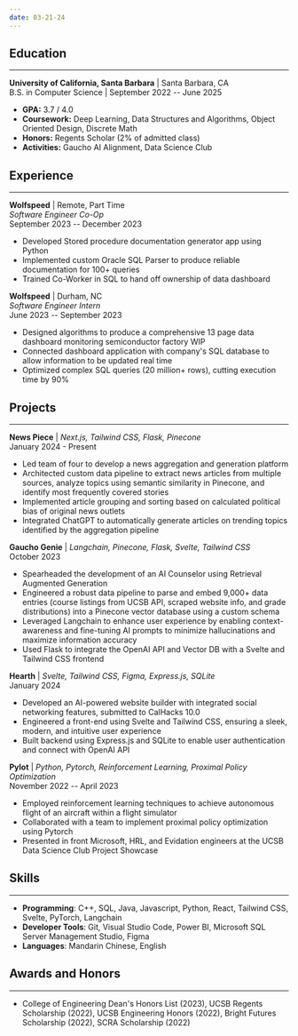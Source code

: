 ```yaml
---
date: 03-21-24
---
```

## Education
---

**University of California, Santa Barbara** | Santa Barbara, CA  
B.S. in Computer Science | September 2022 -- June 2025

- **GPA:** 3.7 / 4.0
- **Coursework:** Deep Learning, Data Structures and Algorithms, Object Oriented Design, Discrete Math
- **Honors:** Regents Scholar (2% of admitted class)
- **Activities:** Gaucho AI Alignment, Data Science Club

## Experience
---

**Wolfspeed** | Remote, Part Time  
*Software Engineer Co-Op* \
September 2023 -- December 2023

- Developed Stored procedure documentation generator app using Python
- Implemented custom Oracle SQL Parser to produce reliable documentation for 100+ queries
- Trained Co-Worker in SQL to hand off ownership of data dashboard

**Wolfspeed** | Durham, NC  
*Software Engineer Intern* \
June 2023 -- September 2023

- Designed algorithms to produce a comprehensive 13 page data dashboard monitoring semiconductor factory WIP
- Connected dashboard application with company's SQL database to allow information to be updated real time
- Optimized complex SQL queries (20 million+ rows), cutting execution time by 90%

## Projects
---

**News Piece** | *Next.js, Tailwind CSS, Flask, Pinecone* \
January 2024 - Present

- Led team of four to develop a news aggregation and generation platform
- Architected custom data pipeline to extract news articles from multiple sources, analyze topics using semantic similarity in Pinecone, and identify most frequently covered stories
- Implemented article grouping and sorting based on calculated political bias of original news outlets
- Integrated ChatGPT to automatically generate articles on trending topics identified by the aggregation pipeline

**Gaucho Genie** | *Langchain, Pinecone, Flask, Svelte, Tailwind CSS* \
October 2023

- Spearheaded the development of an AI Counselor using Retrieval Augmented Generation
- Engineered a robust data pipeline to parse and embed 9,000+ data entries (course listings from UCSB API, scraped website info, and grade distributions) into a Pinecone vector database using a custom schema
- Leveraged Langchain to enhance user experience by enabling context-awareness and fine-tuning AI prompts to minimize hallucinations and maximize information accuracy
- Used Flask to integrate the OpenAI API and Vector DB with a Svelte and Tailwind CSS frontend

**Hearth** | *Svelte, Tailwind CSS, Figma, Express.js, SQLite* \
January 2024

- Developed an AI-powered website builder with integrated social networking features, submitted to CalHacks 10.0
- Engineered a front-end using Svelte and Tailwind CSS, ensuring a sleek, modern, and intuitive user experience
- Built backend using Express.js and SQLite to enable user authentication and connect with OpenAI API

**Pylot** | *Python, Pytorch, Reinforcement Learning, Proximal Policy Optimization* \
November 2022 -- April 2023

- Employed reinforcement learning techniques to achieve autonomous flight of an aircraft within a flight simulator
- Collaborated with a team to implement proximal policy optimization using Pytorch
- Presented in front Microsoft, HRL, and Evidation engineers at the UCSB Data Science Club Project Showcase

## Skills
---

- **Programming**: C++, SQL, Java, Javascript, Python, React, Tailwind CSS, Svelte, PyTorch, Langchain
- **Developer Tools**: Git, Visual Studio Code, Power BI, Microsoft SQL Server Management Studio, Figma
- **Languages**: Mandarin Chinese, English

## Awards and Honors
---

- College of Engineering Dean's Honors List (2023), UCSB Regents Scholarship (2022), UCSB Engineering Honors (2022), Bright Futures Scholarship (2022), SCRA Scholarship (2022)